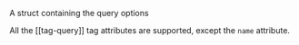 A struct containing the query options 

All the [[tag-query]] tag attributes are supported, except the `name` attribute.